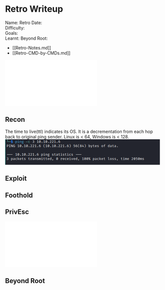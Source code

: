 # Retro Writeup

Name: Retro
Date:  
Difficulty:  
Goals:  
Learnt:
Beyond Root:

- [[Retro-Notes.md]]
- [[Retro-CMD-by-CMDs.md]]


![](Retro-map.excalidraw.md)

## Recon

The time to live(ttl) indicates its OS. It is a decrementation from each hop back to original ping sender. Linux is < 64, Windows is < 128.
![ping](Screenshots/ping.png)
	
## Exploit

## Foothold

## PrivEsc

![](Retro-map.excalidraw.md)

## Beyond Root


